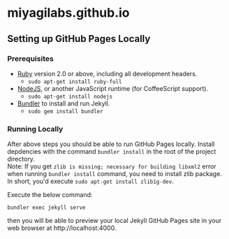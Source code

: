 # miyagilabs.github.io

## Setting up GitHub Pages Locally

### Prerequisites

- [Ruby](https://www.ruby-lang.org/en/downloads/) version 2.0 or above, including all development headers.
  - `sudo apt-get install ruby-full`
- [NodeJS](https://nodejs.org/en/download/), or another JavaScript runtime (for CoffeeScript support).
  - `sudo apt-get install nodejs`
- [Bundler](http://bundler.io/) to install and run Jekyll.
  - `sudo gem install bundler`

### Running Locally

After above steps you should be able to run GitHub Pages locally. Install depdencies with the command `bundler install`
in the root of the project directory.<br>
Note: If you get `zlib is missing; necessary for building libxml2` error when running `bundler install` command, you need to install zlib package. In short, you'd execute `sudo apt-get install zlib1g-dev`.

Execute the below command:
```
bundler exec jekyll serve
```
then you will be able to preview your local Jekyll GitHub Pages site in your web browser at http://localhost:4000.
